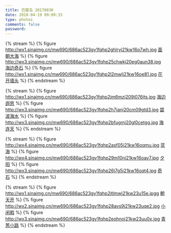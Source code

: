 ```yaml
---
title: 巴厘岛 20170830
date: 2018-04-19 09:09:33
type: photos
comments: false
password:
---
```


{% stream %}
{% figure 
http://wx1.sinaimg.cn/mw690/686ac523gy1fqhp2ghlryj21kw16o7wh.jpg
[面朝大海](http://wx1.sinaimg.cn/large/686ac523gy1fqhp2ghlryj21kw16o7wh.jpg) 
%}
{% figure 
http://wx3.sinaimg.cn/mw690/686ac523gy1fqhp25chwkj20eg0aun38.jpg
[海边奇石](http://wx3.sinaimg.cn/large/686ac523gy1fqhp25chwkj20eg0aun38.jpg) 
%}
{% figure 
http://wx1.sinaimg.cn/mw690/686ac523gy1fqhp2l2mwlj21kw16oe81.jpg
[花开墙头](http://wx1.sinaimg.cn/large/686ac523gy1fqhp2l2mwlj21kw16oe81.jpg) 
%}
{% endstream %}

{% stream %}
{% figure 
http://wx1.sinaimg.cn/mw690/686ac523gy1fqhp2jm6mzj209j076jts.jpg
[海边遐思](http://wx1.sinaimg.cn/large/686ac523gy1fqhp2jm6mzj209j076jts.jpg) 
%}
{% figure 
http://wx3.sinaimg.cn/mw690/686ac523gy1fqhp2h7janj20cm09gtd3.jpg
[碧波海水](http://wx3.sinaimg.cn/large/686ac523gy1fqhp2h7janj20cm09gtd3.jpg) 
%}
{% figure 
http://wx3.sinaimg.cn/mw690/686ac523gy1fqhp2bfugmj20gl0cetgg.jpg
[海连天](http://wx3.sinaimg.cn/large/686ac523gy1fqhp2bfugmj20gl0cetgg.jpgg) 
%}
{% endstream %}

{% stream %}
{% figure 
http://wx4.sinaimg.cn/mw690/686ac523gy1fqhp2asf05j21kw16oqmu.jpg
[蓝海](http://wx4.sinaimg.cn/large/686ac523gy1fqhp2asf05j21kw16oqmu.jpg) 
%}
{% figure 
http://wx4.sinaimg.cn/mw690/686ac523gy1fqhp29m10nj21kw16oav7.jpg
[夕阳](http://wx4.sinaimg.cn/large/686ac523gy1fqhp29m10nj21kw16oav7.jpg) 
%}
{% figure 
http://wx3.sinaimg.cn/mw690/686ac523gy1fqhp26j7g5j21kw16oqt4.jpg
[奇石](http://wx3.sinaimg.cn/large/686ac523gy1fqhp26j7g5j21kw16oqt4.jpg) 
%}
{% endstream %}

{% stream %}
{% figure 
http://wx1.sinaimg.cn/mw690/686ac523gy1fqhp2itlmwj21kw23u15e.jpgg
[朝天开](http://wx1.sinaimg.cn/large/686ac523gy1fqhp2itlmwj21kw23u15e.jpg) 
%}
{% figure 
http://wx2.sinaimg.cn/mw690/686ac523gy1fqhp28avs9j21kw23uqe2.jpg
[小闲暇](http://wx2.sinaimg.cn/large/686ac523gy1fqhp28avs9j21kw23uqe2.jpg) 
%}
{% figure 
http://wx3.sinaimg.cn/mw690/686ac523gy1fqhp2eohnoj21kw23uu0x.jpg
[青葱小路](http://wx3.sinaimg.cn/large/686ac523gy1fqhp2eohnoj21kw23uu0x.jpg) 
%}
{% endstream %}

